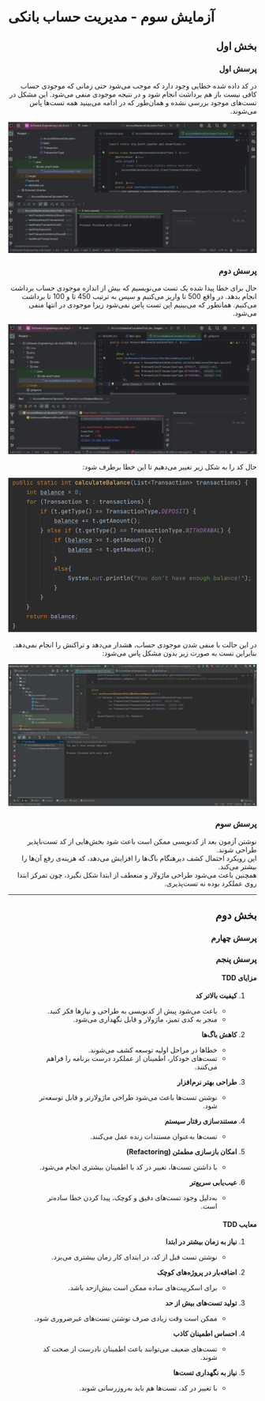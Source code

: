 # آزمایش سوم - مدیریت حساب بانکی

<div dir="rtl" style="text-align: right;">


## بخش اول

### پرسش اول
در کد داده شده خطایی وجود دارد که موجب می‌شود حتی زمانی که موجودی حساب کافی نیست باز هم برداشت انجام شود و در نتیجه موجودی منفی می‌شود. این مشکل در تست‌های موجود بررسی نشده و همان‌طور که در ادامه می‌بینید همه تست‌ها پاس می‌شوند.

![image](pics/1.png)


### پرسش دوم
حال برای خطا پیدا شده یک تست می‌نویسیم که بیش از اندازه موجودی حساب برداشت انجام بدهد. در واقع 500 تا واریز می‌کنیم و سپس به ترتیب 450 تا و 100 تا برداشت می‌کنیم. همانطور که می‌بینیم این تست پاس نمی‌شود زیرا موجودی در انتها منفی می‌شود.

![image](pics/2.png)

حال کد را به شکل زیر تغییر می‌دهیم تا این خطا برطرف شود:

![image](pics/3.png)

در این حالت با منفی شدن موجودی حساب، هشدار می‌دهد و تراکنش را انجام نمی‌دهد. بنابراین تست به صورت زیر بدون مشکل پاس می‌شود:

![image](pics/4.png)


### پرسش سوم

نوشتن آزمون بعد از کدنویسی ممکن است باعث شود بخش‌هایی از کد تست‌ناپذیر طراحی شوند.  
این رویکرد احتمال کشف دیرهنگام باگ‌ها را افزایش می‌دهد، که هزینه‌ی رفع آن‌ها را بیشتر می‌کند.  
همچنین باعث می‌شود طراحی ماژولار و منعطف از ابتدا شکل نگیرد، چون تمرکز ابتدا روی عملکرد بوده نه تست‌پذیری.

---
## بخش دوم



### پرسش چهارم


### پرسش پنجم


#### مزایای TDD

1. **کیفیت بالاتر کد**
   - باعث می‌شود پیش از کدنویسی به طراحی و نیازها فکر کنید.
   - منجر به کدی تمیز، ماژولار و قابل نگهداری می‌شود.

2. **کاهش باگ‌ها**
   - خطاها در مراحل اولیه توسعه کشف می‌شوند.
   - تست‌های خودکار، اطمینان از عملکرد درست برنامه را فراهم می‌کنند.

3. **طراحی بهتر نرم‌افزار**
   - نوشتن تست‌ها باعث می‌شود طراحی ماژولارتر و قابل توسعه‌تر شود.

4. **مستندسازی رفتار سیستم**
   - تست‌ها به‌عنوان مستندات زنده عمل می‌کنند.

5. **امکان بازسازی مطمئن (Refactoring)**
   - با داشتن تست‌ها، تغییر در کد با اطمینان بیشتری انجام می‌شود.

6. **عیب‌یابی سریع‌تر**
   - به‌دلیل وجود تست‌های دقیق و کوچک، پیدا کردن خطا ساده‌تر است.



#### معایب TDD

1. **نیاز به زمان بیشتر در ابتدا**
   - نوشتن تست قبل از کد، در ابتدای کار زمان بیشتری می‌برد.



2. **اضافه‌بار در پروژه‌های کوچک**
   - برای اسکریپت‌های ساده ممکن است بیش‌از‌حد باشد.

3. **تولید تست‌های بیش از حد**
   - ممکن است وقت زیادی صرف نوشتن تست‌های غیرضروری شود.

4. **احساس اطمینان کاذب**
   - تست‌های ضعیف می‌توانند باعث اطمینان نادرست از صحت کد شوند.

5. **نیاز به نگهداری تست‌ها**
   - با تغییر در کد، تست‌ها هم باید به‌روزرسانی شوند.


</div>
